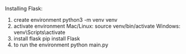 Installing Flask:
1) create environment
   python3 -m venv venv
2) activate environment
   Mac/Linux: source venv/bin/activate
   Windows: venv\Scripts\activate
3) install flask
   pip install Flask
4) to run the environment
   python main.py

